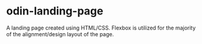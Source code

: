 # odin-landing-page
A landing page created using HTML/CSS. Flexbox is utilized for the majority of the alignment/design layout of the page. 
